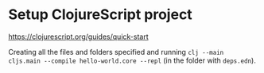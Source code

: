 # Setup ClojureScript project

https://clojurescript.org/guides/quick-start

Creating all the files and folders specified and running `clj --main cljs.main --compile hello-world.core --repl` (in the folder with `deps.edn`).
